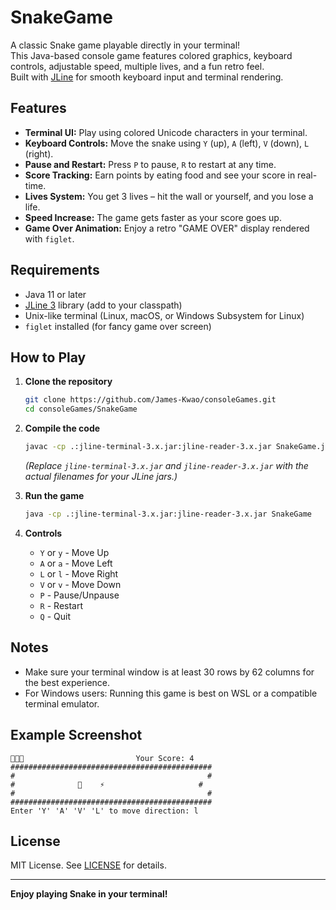# SnakeGame

A classic Snake game playable directly in your terminal!  
This Java-based console game features colored graphics, keyboard controls, adjustable speed, multiple lives, and a fun retro feel.  
Built with [JLine](https://github.com/jline/jline3) for smooth keyboard input and terminal rendering.

## Features

- **Terminal UI:** Play using colored Unicode characters in your terminal.
- **Keyboard Controls:** Move the snake using `Y` (up), `A` (left), `V` (down), `L` (right).
- **Pause and Restart:** Press `P` to pause, `R` to restart at any time.
- **Score Tracking:** Earn points by eating food and see your score in real-time.
- **Lives System:** You get 3 lives – hit the wall or yourself, and you lose a life.
- **Speed Increase:** The game gets faster as your score goes up.
- **Game Over Animation:** Enjoy a retro "GAME OVER" display rendered with `figlet`.

## Requirements

- Java 11 or later
- [JLine 3](https://github.com/jline/jline3) library (add to your classpath)
- Unix-like terminal (Linux, macOS, or Windows Subsystem for Linux)
- `figlet` installed (for fancy game over screen)

## How to Play

1. **Clone the repository**
   ```sh
   git clone https://github.com/James-Kwao/consoleGames.git
   cd consoleGames/SnakeGame
   ```

2. **Compile the code**
   ```sh
   javac -cp .:jline-terminal-3.x.jar:jline-reader-3.x.jar SnakeGame.java
   ```
   *(Replace `jline-terminal-3.x.jar` and `jline-reader-3.x.jar` with the actual filenames for your JLine jars.)*

3. **Run the game**
   ```sh
   java -cp .:jline-terminal-3.x.jar:jline-reader-3.x.jar SnakeGame
   ```

4. **Controls**
   - `Y` or `y` - Move Up
   - `A` or `a` - Move Left
   - `L` or `l` - Move Right
   - `V` or `v` - Move Down
   - `P` - Pause/Unpause
   - `R` - Restart
   - `Q` - Quit

## Notes

- Make sure your terminal window is at least 30 rows by 62 columns for the best experience.
- For Windows users: Running this game is best on WSL or a compatible terminal emulator.

## Example Screenshot

```
💙💙💙                         Your Score: 4
#############################################
#                                           #
#              🐍    ⚡                     #
#                                           #
#############################################
Enter 'Y' 'A' 'V' 'L' to move direction: l
```

## License

MIT License. See [LICENSE](../LICENSE) for details.

---

**Enjoy playing Snake in your terminal!**
